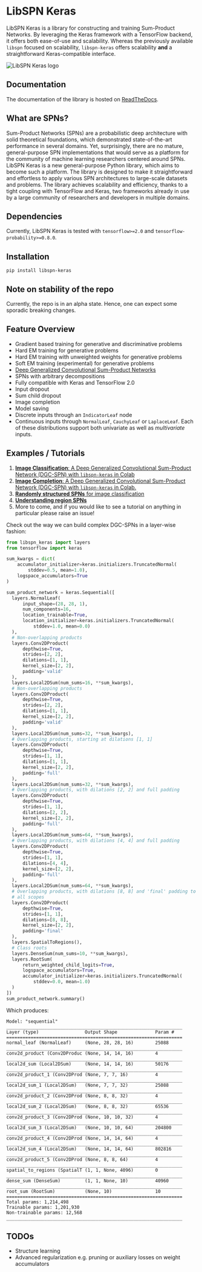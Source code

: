 # LibSPN Keras

LibSPN Keras is a library for constructing and training Sum-Product Networks. By leveraging the 
Keras framework with a TensorFlow backend, it offers both ease-of-use and scalability. Whereas the 
previously available `libspn` focused on scalability, `libspn-keras` offers scalability **and** 
a straightforward Keras-compatible interface.

![](logo.png "LibSPN Keras logo")

## Documentation
The documentation of the library is hosted on [ReadTheDocs](https://libspn-keras.readthedocs.io/en/latest/README.html).

## What are SPNs?

Sum-Product Networks (SPNs) are a probabilistic deep architecture with solid theoretical 
foundations, which demonstrated state-of-the-art performance in several domains. Yet, surprisingly, 
there are no mature, general-purpose SPN implementations that would serve as a platform for the 
community of machine learning researchers centered around SPNs. LibSPN Keras is a new 
general-purpose Python library, which aims to become such a platform. The library is designed to 
make it straightforward and effortless to apply various SPN architectures to large-scale datasets 
and problems. The library achieves scalability and efficiency, thanks to a tight coupling with 
TensorFlow and Keras, two frameworks already in use by a large community of researchers and 
developers in multiple domains.

## Dependencies
Currently, LibSPN Keras is tested with `tensorflow>=2.0` and `tensorflow-probability>=0.8.0`.

## Installation

```
pip install libspn-keras
```

## Note on stability of the repo
Currently, the repo is in an alpha state. Hence, one can expect some sporadic breaking changes.

## Feature Overview
- Gradient based training for generative and discriminative problems
- Hard EM training for generative problems
- Hard EM training with unweighted weights for generative problems
- Soft EM training (experimental) for generative problems
- [Deep Generalized Convolutional Sum-Product Networks](https://arxiv.org/abs/1902.06155)
- SPNs with arbitrary decompositions
- Fully compatible with Keras and TensorFlow 2.0
- Input dropout
- Sum child dropout
- Image completion
- Model saving
- Discrete inputs through an `IndicatorLeaf` node
- Continuous inputs through `NormalLeaf`, `CauchyLeaf` or `LaplaceLeaf`. Each of these distributions support both 
univariate as well as *multivariate* inputs.

## Examples / Tutorials
1. [**Image Classification**: A Deep Generalized Convolutional Sum-Product Network (DGC-SPN) with `libspn-keras` in Colab](https://colab.research.google.com/drive/1LUuZ7TBKQIma9IUkkBNbB99hlK_4ccMJ)
2. [**Image Completion**: A Deep Generalized Convolutional Sum-Product Network (DGC-SPN) with `libspn-keras` in Colab.](https://colab.research.google.com/drive/1XXAWoVLMkdxR7Wu4GsJnXrixTgAPZsSb)
3. [**Randomly structured SPNs** for image classification](https://colab.research.google.com/drive/1uvJd1Q6wUdEkM2dpT4wkZfNT6lgj-2u3)
4. [**Understanding region SPNs**](https://colab.research.google.com/drive/1QMEFEjb7jZdOtuo5OT5J2HVhNOE_3xmc)
5. More to come, and if you would like to see a tutorial on anything in particular 
please raise an issue!

Check out the way we can build complex DGC-SPNs in a layer-wise fashion:
```python
from libspn_keras import layers
from tensorflow import keras

sum_kwargs = dict(
    accumulator_initializer=keras.initializers.TruncatedNormal(
        stddev=0.5, mean=1.0),
    logspace_accumulators=True
)

sum_product_network = keras.Sequential([
  layers.NormalLeaf(
      input_shape=(28, 28, 1),
      num_components=16, 
      location_trainable=True,
      location_initializer=keras.initializers.TruncatedNormal(
          stddev=1.0, mean=0.0)
  ),
  # Non-overlapping products
  layers.Conv2DProduct(
      depthwise=True, 
      strides=[2, 2], 
      dilations=[1, 1], 
      kernel_size=[2, 2],
      padding='valid'
  ),
  layers.Local2DSum(num_sums=16, **sum_kwargs),
  # Non-overlapping products
  layers.Conv2DProduct(
      depthwise=True, 
      strides=[2, 2], 
      dilations=[1, 1], 
      kernel_size=[2, 2],
      padding='valid'
  ),
  layers.Local2DSum(num_sums=32, **sum_kwargs),
  # Overlapping products, starting at dilations [1, 1]
  layers.Conv2DProduct(
      depthwise=True, 
      strides=[1, 1], 
      dilations=[1, 1], 
      kernel_size=[2, 2],
      padding='full'
  ),
  layers.Local2DSum(num_sums=32, **sum_kwargs),
  # Overlapping products, with dilations [2, 2] and full padding
  layers.Conv2DProduct(
      depthwise=True, 
      strides=[1, 1], 
      dilations=[2, 2], 
      kernel_size=[2, 2],
      padding='full'
  ),
  layers.Local2DSum(num_sums=64, **sum_kwargs),
  # Overlapping products, with dilations [4, 4] and full padding
  layers.Conv2DProduct(
      depthwise=True, 
      strides=[1, 1], 
      dilations=[4, 4], 
      kernel_size=[2, 2],
      padding='full'
  ),
  layers.Local2DSum(num_sums=64, **sum_kwargs),
  # Overlapping products, with dilations [8, 8] and 'final' padding to combine 
  # all scopes
  layers.Conv2DProduct(
      depthwise=True, 
      strides=[1, 1], 
      dilations=[8, 8], 
      kernel_size=[2, 2],
      padding='final'
  ),
  layers.SpatialToRegions(),
  # Class roots
  layers.DenseSum(num_sums=10, **sum_kwargs),
  layers.RootSum(
      return_weighted_child_logits=True, 
      logspace_accumulators=True, 
      accumulator_initializer=keras.initializers.TruncatedNormal(
          stddev=0.0, mean=1.0)
  )
])
sum_product_network.summary()
```

Which produces:
```
Model: "sequential"
_________________________________________________________________
Layer (type)                 Output Shape              Param #   
=================================================================
normal_leaf (NormalLeaf)     (None, 28, 28, 16)        25088     
_________________________________________________________________
conv2d_product (Conv2DProduc (None, 14, 14, 16)        4         
_________________________________________________________________
local2d_sum (Local2DSum)     (None, 14, 14, 16)        50176     
_________________________________________________________________
conv2d_product_1 (Conv2DProd (None, 7, 7, 16)          4         
_________________________________________________________________
local2d_sum_1 (Local2DSum)   (None, 7, 7, 32)          25088     
_________________________________________________________________
conv2d_product_2 (Conv2DProd (None, 8, 8, 32)          4         
_________________________________________________________________
local2d_sum_2 (Local2DSum)   (None, 8, 8, 32)          65536     
_________________________________________________________________
conv2d_product_3 (Conv2DProd (None, 10, 10, 32)        4         
_________________________________________________________________
local2d_sum_3 (Local2DSum)   (None, 10, 10, 64)        204800    
_________________________________________________________________
conv2d_product_4 (Conv2DProd (None, 14, 14, 64)        4         
_________________________________________________________________
local2d_sum_4 (Local2DSum)   (None, 14, 14, 64)        802816    
_________________________________________________________________
conv2d_product_5 (Conv2DProd (None, 8, 8, 64)          4         
_________________________________________________________________
spatial_to_regions (SpatialT (1, 1, None, 4096)        0         
_________________________________________________________________
dense_sum (DenseSum)         (1, 1, None, 10)          40960     
_________________________________________________________________
root_sum (RootSum)           (None, 10)                10        
=================================================================
Total params: 1,214,498
Trainable params: 1,201,930
Non-trainable params: 12,568
_________________________________________________________________
```

## TODOs
- Structure learning
- Advanced regularization e.g. pruning or auxiliary losses on weight accumulators

